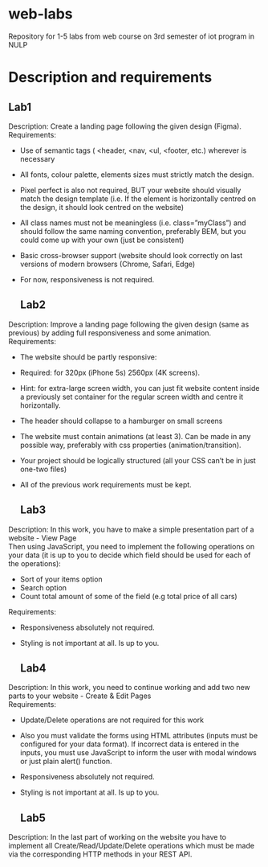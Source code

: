 # web-labs
Repository for 1-5 labs from web course on 3rd semester of iot program in NULP

# Description and requirements

## Lab1

Description: Create a landing page following the given design (Figma).
<br>
Requirements:
- Use of semantic tags ( <header, <nav, <ul, <footer, etc.) wherever is necessary 
- All fonts, colour palette, elements sizes must strictly match the design.
- Pixel perfect is also not required, BUT your website should visually match the design template (i.e. If the element is horizontally centred on the design, it should look centred on the website)
- All class names must not be meaningless (i.e. class=”myClass”) and should follow the same naming convention, preferably BEM, but you could come up with your own (just be consistent)
- Basic cross-browser support (website should look correctly on last versions of modern browsers (Chrome, Safari, Edge)
- For now, responsiveness is not required.
  
  
  ## Lab2
  
Description: Improve a landing page following the given design (same as previous) by adding full responsiveness and some animation.
<br>
Requirements:
- The website should be partly responsive: 
- Required: for 320px (iPhone 5s)  2560px (4K screens). 
- Hint: for extra-large screen width, you can just fit website content inside a previously set container for the regular screen width and centre it horizontally.
- The header should collapse to a hamburger on small screens
- The website must contain animations (at least 3). Can be made in any possible way, preferably with css properties (animation/transition).
- Your project should be logically structured (all your CSS can’t be in just one-two files)
- All of the previous work requirements must be kept.


  ## Lab3
  
Description: In this work, you have to make a simple presentation part of a website - View Page 
<br>
Then using JavaScript, you need to implement the following operations on your data (it is up to you to decide which field should be used for each of the operations): 
- Sort of your items option
- Search option 
- Count total amount of some of the field (e.g total price of all cars)

Requirements:
- Responsiveness absolutely not required.
- Styling is not important at all. Is up to you.


  ## Lab4
  
Description: In this work, you need to continue working and add two new parts to your website - Create & Edit Pages 
<br>
Requirements:
- Update/Delete operations are not required for this work
- Also you must validate the forms using HTML attributes (inputs must be configured for your data format).
  If incorrect data is entered in the inputs, you must use JavaScript to inform the user with modal windows or just plain alert() function.
- Responsiveness absolutely not required.
- Styling is not important at all. Is up to you.

  ## Lab5
  
Description: In the last part of working on the website you have to implement all Create/Read/Update/Delete operations which must be made via the corresponding HTTP methods in your REST API.






  
